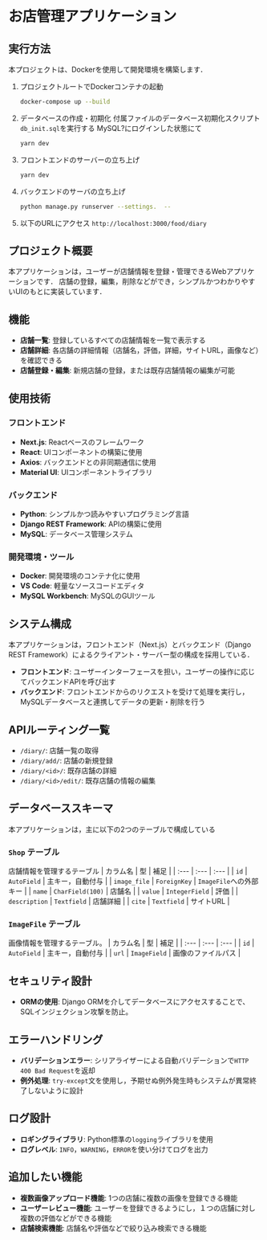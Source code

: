 # お店管理アプリケーション    

## 実行方法

本プロジェクトは、Dockerを使用して開発環境を構築します．

1.  プロジェクトルートでDockerコンテナの起動
    ```sh
    docker-compose up --build
    ```

2.  データベースの作成・初期化
    付属ファイルのデータベース初期化スクリプト`db_init.sql`を実行する
    MySQL?にログインした状態にて
    ```sh
    yarn dev
    ```

3.  フロントエンドのサーバーの立ち上げ
    ```sh
    yarn dev
    ```

4.  バックエンドのサーバの立ち上げ
    ```sh
    python manage.py runserver --settings.  --
    ```

4.  以下のURLにアクセス
    `http://localhost:3000/food/diary`


## プロジェクト概要

本アプリケーションは，ユーザーが店舗情報を登録・管理できるWebアプリケーションです．
店舗の登録，編集，削除などができ，シンプルかつわかりやすいUIのもとに実装しています．


## 機能

* **店舗一覧**: 登録しているすべての店舗情報を一覧で表示する
* **店舗詳細**: 各店舗の詳細情報（店舗名，評価，詳細，サイトURL，画像など）を確認できる
* **店舗登録・編集**: 新規店舗の登録，または既存店舗情報の編集が可能


## 使用技術

### フロントエンド
* **Next.js**: Reactベースのフレームワーク
* **React**: UIコンポーネントの構築に使用
* **Axios**: バックエンドとの非同期通信に使用
* **Material UI**: UIコンポーネントライブラリ

### バックエンド
* **Python**: シンプルかつ読みやすいプログラミング言語
* **Django REST Framework**: APIの構築に使用
* **MySQL**: データベース管理システム

### 開発環境・ツール
* **Docker**: 開発環境のコンテナ化に使用
* **VS Code**: 軽量なソースコードエディタ
* **MySQL Workbench**: MySQLのGUIツール


## システム構成

本アプリケーションは，フロントエンド（Next.js）とバックエンド（Django REST Framework）によるクライアント・サーバー型の構成を採用している．

* **フロントエンド**: ユーザーインターフェースを担い，ユーザーの操作に応じてバックエンドAPIを呼び出す
* **バックエンド**: フロントエンドからのリクエストを受けて処理を実行し，MySQLデータベースと連携してデータの更新・削除を行う


## APIルーティング一覧

* `/diary/`: 店舗一覧の取得
* `/diary/add/`: 店舗の新規登録
* `/diary/<id>/`: 既存店舗の詳細
* `/diary/<id>/edit/`: 既存店舗の情報の編集


## データベーススキーマ

本アプリケーションは，主に以下の2つのテーブルで構成している

### `Shop` テーブル

店舗情報を管理するテーブル
| カラム名 | 型 | 補足 |
| :--- | :--- | :--- |
| `id` | `AutoField` | 主キー，自動付与 |
| `image_file` | `ForeignKey` | `ImageFile`への外部キー |
| `name` | `CharField(100)` | 店舗名 |
| `value` | `IntegerField` | 評価 |
| `description` | `Textfield` | 店舗詳細 |
| `cite` | `Textfield` | サイトURL |

### `ImageFile` テーブル

画像情報を管理するテーブル。
| カラム名 | 型 | 補足 |
| :--- | :--- | :--- |
| `id` | `AutoField` | 主キー，自動付与 |
| `url` | `ImageField` | 画像のファイルパス |

## セキュリティ設計 

* **ORMの使用**: Django ORMを介してデータベースにアクセスすることで、SQLインジェクション攻撃を防止。


## エラーハンドリング

* **バリデーションエラー**: シリアライザーによる自動バリデーションで`HTTP 400 Bad Request`を返却
* **例外処理**: `try-except`文を使用し，予期せぬ例外発生時もシステムが異常終了しないように設計


## ログ設計

* **ロギングライブラリ**: Python標準の`logging`ライブラリを使用
* **ログレベル**: `INFO`，`WARNING`，`ERROR`を使い分けてログを出力


## 追加したい機能

* **複数画像アップロード機能**: 1つの店舗に複数の画像を登録できる機能
* **ユーザーレビュー機能**: ユーザーを登録できるようにし，１つの店舗に対し複数の評価などができる機能
* **店舗検索機能**: 店舗名や評価などで絞り込み検索できる機能